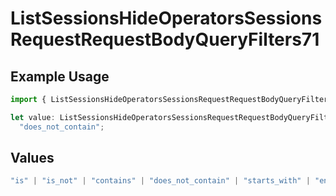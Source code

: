 # ListSessionsHideOperatorsSessionsRequestRequestBodyQueryFilters71

## Example Usage

```typescript
import { ListSessionsHideOperatorsSessionsRequestRequestBodyQueryFilters71 } from "@orq-ai/node/models/operations";

let value: ListSessionsHideOperatorsSessionsRequestRequestBodyQueryFilters71 =
  "does_not_contain";
```

## Values

```typescript
"is" | "is_not" | "contains" | "does_not_contain" | "starts_with" | "ends_with" | "is_empty" | "is_not_empty"
```